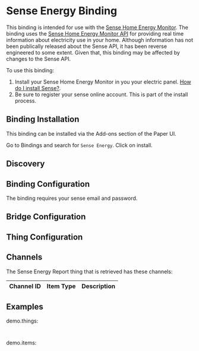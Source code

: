 # Sense Energy Binding

This binding is intended for use with the [Sense Home Energy Monitor](https://sense.com/). The binding uses the [Sense Home Energy Monitor API](https://community.sense.com/t/official-api/2848) for providing real time information about electricity use in your home. Although information has not been publically released about the Sense API, it has been reverse engineered to some extent. Given that, this binding may be affected by changes to the Sense API.

To use this binding:
1. Install your Sense Home Energy Monitor in you your electric panel. [How do I install Sense?](https://help.sense.com/hc/en-us/articles/360000513007-How-do-I-install-Sense-).
2. Be sure to register your sense online account. This is part of the install process.

## Binding Installation

This binding can be installed via the Add-ons section of the Paper UI. 

Go to Bindings and search for `Sense Energy`. Click on install. 

## Discovery



## Binding Configuration

The binding requires your sense email and password.

## Bridge Configuration

## Thing Configuration

## Channels

The Sense Energy Report thing that is retrieved has these channels:

| Channel ID   | Item Type           | Description                                    |
|--------------|---------------------|------------------------------------------------|


## Examples

demo.things:

```xtend


```

demo.items:

```xtend

```

